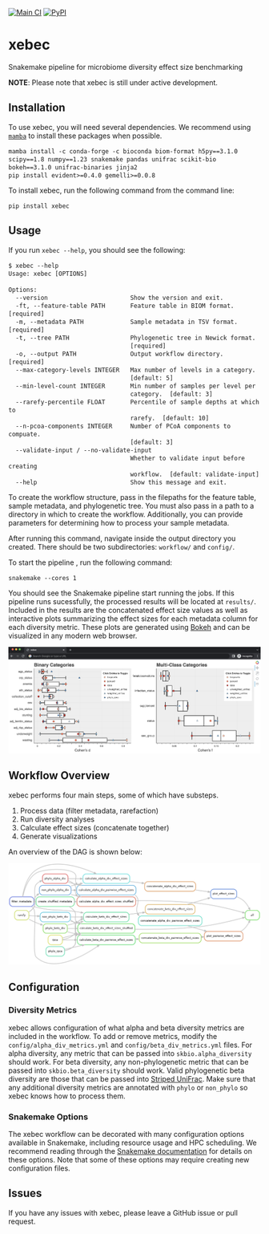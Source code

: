 [![Main CI](https://github.com/gibsramen/xebec/actions/workflows/main_ci.yml/badge.svg)](https://github.com/gibsramen/xebec/actions/workflows/main_ci.yml)
[![PyPI](https://img.shields.io/pypi/v/xebec.svg)](https://pypi.org/project/xebec)

# xebec

Snakemake pipeline for microbiome diversity effect size benchmarking

**NOTE**: Please note that xebec is still under active development.

## Installation

To use xebec, you will need several dependencies.
We recommend using [`mamba`](https://github.com/mamba-org/mamba) to install these packages when possible.

```
mamba install -c conda-forge -c bioconda biom-format h5py==3.1.0 scipy==1.8 numpy==1.23 snakemake pandas unifrac scikit-bio bokeh==3.1.0 unifrac-binaries jinja2
pip install evident>=0.4.0 gemelli>=0.0.8
```

To install xebec, run the following command from the command line:

```
pip install xebec
```

## Usage

If you run `xebec --help`, you should see the following:

```
$ xebec --help
Usage: xebec [OPTIONS]

Options:
  --version                       Show the version and exit.
  -ft, --feature-table PATH       Feature table in BIOM format.  [required]
  -m, --metadata PATH             Sample metadata in TSV format.  [required]
  -t, --tree PATH                 Phylogenetic tree in Newick format.
                                  [required]
  -o, --output PATH               Output workflow directory.  [required]
  --max-category-levels INTEGER   Max number of levels in a category.
                                  [default: 5]
  --min-level-count INTEGER       Min number of samples per level per
                                  category.  [default: 3]
  --rarefy-percentile FLOAT       Percentile of sample depths at which to
                                  rarefy.  [default: 10]
  --n-pcoa-components INTEGER     Number of PCoA components to compuate.
                                  [default: 3]
  --validate-input / --no-validate-input
                                  Whether to validate input before creating
                                  workflow.  [default: validate-input]
  --help                          Show this message and exit.
```

To create the workflow structure, pass in the filepaths for the feature table, sample metadata, and phylogenetic tree.
You must also pass in a path to a directory in which to create the workflow.
Additionally, you can provide parameters for determining how to process your sample metadata.

After running this command, navigate inside the output directory you created.
There should be two subdirectories: `workflow/` and `config/`.

To start the pipeline , run the following command:

```
snakemake --cores 1
```

You should see the Snakemake pipeline start running the jobs.
If this pipeline runs sucessfully, the processed results will be located at `results/`.
Included in the results are the concatenated effect size values as well as interactive plots summarizing the effect sizes for each metadata column for each diversity metric.
These plots are generated using [Bokeh](https://github.com/bokeh/bokeh) and can be visualized in any modern web browser.

![Bokeh](https://raw.githubusercontent.com/gibsramen/xebec/main/imgs/bokeh.png)

## Workflow Overview

xebec performs four main steps, some of which have substeps.

1. Process data (filter metadata, rarefaction)
2. Run diversity analyses
3. Calculate effect sizes (concatenate together)
4. Generate visualizations

An overview of the DAG is shown below:

![xebec DAG](https://raw.githubusercontent.com/gibsramen/xebec/main/imgs/dag.png)

## Configuration

### Diversity Metrics

xebec allows configuration of what alpha and beta diversity metrics are included in the workflow.
To add or remove metrics, modify the `config/alpha_div_metrics.yml` and `config/beta_div_metrics.yml` files.
For alpha diversity, any metric that can be passed into `skbio.alpha_diversity` should work.
For beta diversity, any non-phylogenetic metric that can be passed into `skbio.beta_diversity` should work.
Valid phylogenetic beta diversity are those that can be passed into [Striped UniFrac](https://github.com/biocore/unifrac).
Make sure that any additional diversity metrics are annotated with `phylo` or `non_phylo` so xebec knows how to process them.

### Snakemake Options

The xebec workflow can be decorated with many configuration options available in Snakemake, including resource usage and HPC scheduling.
We recommend reading through the [Snakemake documentation](https://snakemake.readthedocs.io/en/stable/index.html) for details on these options.
Note that some of these options may require creating new configuration files.

## Issues

If you have any issues with xebec, please leave a GitHub issue or pull request.

